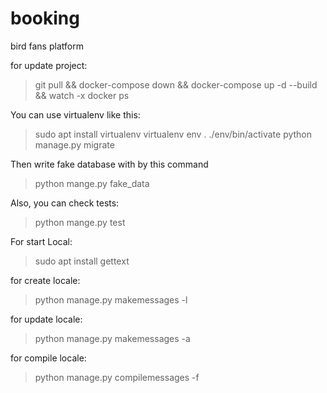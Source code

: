# booking

bird fans platform

for update project:
> git pull && docker-compose down && docker-compose up -d --build && watch -x docker ps

You can use virtualenv like this:
> sudo apt install virtualenv
> virtualenv env
> . ./env/bin/activate
> python manage.py migrate

Then write fake database with by this command
> python mange.py fake_data

Also, you can check tests:
> python mange.py test


For start Local:
> sudo apt install gettext

for create locale:
> python manage.py makemessages -l

for update locale:
> python manage.py makemessages -a

for compile locale:
> python manage.py compilemessages -f

